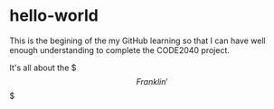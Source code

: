 # hello-world
This is the begining of the my GitHub learning so that I
can have well enough understanding to complete the CODE2040
project.

It's all about the $$$Franklin'$$$
